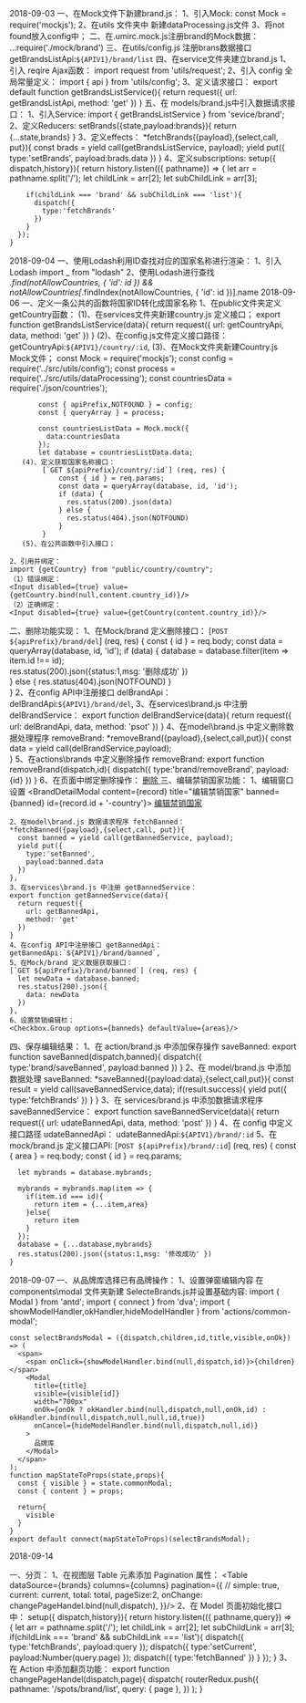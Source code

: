 2018-09-03
一、在Mock文件下新建brand.js：
    1、引入Mock:
      const Mock = require('mockjs');
    2、在utils 文件夹中 新建dataProcessing.js文件
    3、将not found放入config中；
二、在.umirc.mock.js注册brand的Mock数据：
    ...require('./mock/brand')
三、在utils/config.js 注册brans数据接口
    getBrandsListApi:`${APIV1}/brand/list`
四、在service文件夹建立brand.js
    1、引入 reqire Ajax函数：
    import request from 'utils/request';
    2、引入 config 全局常量定义：
    import { api } from 'utils/config';
    3、定义请求接口：
    export default function getBrandsListService(){
      return request({
        url: getBrandsListApi,
        method: 'get'
      })
    }
五、在 models/brand.js中引入数据请求接口：
    1、引入Service: 
    import { getBrandsListService } from 'sevice/brand';
    2、定义Reducers:
    setBrands({state,payload:brands}){
      return {...state,brands}
    }
    3、定义effects：
    *fetchBrands({payload},{select,call, put}){
      const brads = yield call(getBrandsListService, payload);
      yield put({
        type:'setBrands',
        payload:brads.data
      })
    }
    4、定义subscriptions:
    setup({ dispatch,history}){
      return history.listen(({ pathname}) => {
        let arr = pathname.split('/');
        let childLink = arr[2];
        let subChildLink = arr[3];

        if(childLink === 'brand' && subChildLink === 'list'){
          dispatch({
            type:'fetchBrands'
          })
        }
      });
    }

2018-09-04
一、使用Lodash利用ID查找对应的国家名称进行渲染：
    1、引入Lodash
    import _ from "lodash"
    2、使用Lodash进行查找
    _.find(notAllowCountries, { 'id': id }) && notAllowCountries[_.findIndex(notAllowCountries, { 'id': id })].name
2018-09-06
一、定义一条公共的函数将国家ID转化成国家名称
    1、在public文件夹定义getCountry函数：
       (1)、在services文件夹新建country.js 定义接口；
            export function getBrandsListService(data){
              return request({
                url: getCountryApi,
                data,
                method: 'get'
              })
            }
       (2)、在config.js文件定义接口路径：
            getCountryApi:`${APIV1}/country/:id`,
       (3)、在Mock文件夹新建Country.js Mock文件；
           const Mock = require('mockjs');
           const config = require('../src/utils/config');
           const process = require('../src/utils/dataProcessing');
           const countriesData = require('./json/countries');
           
           const { apiPrefix,NOTFOUND } = config;
           const { queryArray } = process;
           
           const countriesListData = Mock.mock({
             data:countriesData
           });
           let database = countriesListData.data;
       (4)、定义获取国家名称接口：
            [`GET ${apiPrefix}/country/:id`] (req, res) {
                const { id } = req.params;
                const data = queryArray(database, id, 'id');
                if (data) {
                  res.status(200).json(data)
                } else {
                  res.status(404).json(NOTFOUND)
                }
            }
       (5)、在公共函数中引入接口；
       
    2、引用并绑定：
    import {getCountry} from "public/country/country";
    （1）错误绑定：
    <Input disabled={true} value={getCountry.bind(null,content.country_id)}/>
    （2）正确绑定：
    <Input disabled={true} value={getCountry(content.country_id)}/>
二、删除功能实现：
    1、在Mock/brand 定义删除接口：
    [`POST ${apiPrefix}/brand/del`] (req, res) {
        const { id } = req.body;
        const data = queryArray(database, id, 'id');
        if (data) {
          database = database.filter(item => item.id !== id);      
          res.status(200).json({status:1,msg: '删除成功' })      
        } else {
          res.status(404).json(NOTFOUND)
        }    
    }
    2、在config API中注册接口 delBrandApi：
    delBrandApi:`${APIV1}/brand/del`,
    3、在services\brand.js 中注册 delBrandService：
    export function delBrandService(data){
      return request({
        url: delBrandApi,
        data,
        method: 'psot'
      })
    }
    4、在model\brand.js 中定义删除数据处理程序 removeBrand:
    *removeBrand({payload},{select,call,put}){
      const data = yield call(delBrandService,payload);      
    }
    5、在actions\brands 中定义删除操作 removeBrand:
    export function removeBrand(dispatch,id){
      dispatch({
        type:'brand/removeBrand',
        payload:{id}
      })
    }
    6、在页面中绑定删除操作：
    <a href="javascript:;" onClick={removeBrand.bind(null,record.id)}> 删除 </a>
三、编辑禁销国家功能：
    1、编辑窗口设置
    <BrandDetailModal
      content={record}
      title="编辑禁销国家"
      banned={banned}
      id={record.id + '-country'}>
      <a href="javascript:;"> 编辑禁销国家 </a>
    </BrandDetailModal>
    
    2、在model\brand.js 数据请求程序 fetchBanned：
    *fetchBanned({payload},{select,call, put}){
      const banned = yield call(getBannedService, payload);
      yield put({
        type:'setBanned',
        payload:banned.data
      })
    },
    3、在services\brand.js 中注册 getBannedService：
    export function getBannedService(data){
      return request({
        url: getBannedApi,    
        method: 'get'
      })
    }
    4、在config API中注册接口 getBannedApi：
    getBannedApi:`${APIV1}/brand/banned`,
    5、在Mock/brand 定义数据获取接口：
    [`GET ${apiPrefix}/brand/banned`] (req, res) {
      let newData = database.banned;
      res.status(200).json({
        data: newData
      })
    },
    6、设置禁销编辑栏：
    <Checkbox.Group options={banneds} defaultValue={areas}/>
四、保存编辑结果：
    1、在 action/brand.js 中添加保存操作 saveBanned:
    export function saveBanned(dispatch,banned){
      dispatch({
        type:'brand/saveBanned',
        payload:banned
      })
    }
    2、在 model/brand.js 中添加数据处理 saveBanned:
    *saveBanned({payload:data},{select,call,put}){
      const result = yield call(saveBannedService,data);
      if(result.success){
        yield put({
          type:'fetchBrands'
        })
      }
    }
    3、在 services/brand.js 中添加数据请求程序 saveBannedService：
    export function saveBannedService(data){
      return request({
        url: udateBannedApi,
        data,
        method: 'post'
      })
    }
    4、在 config 中定义接口路径 udateBannedApi：
    udateBannedApi:`${APIV1}/brand/:id`
    5、在 mock/brand.js 定义接口API:
    [`POST ${apiPrefix}/brand/:id`] (req, res) {
      const { area } = req.body;
      const { id } = req.params;
  
      let mybrands = database.mybrands;
  
      mybrands = mybrands.map(item => {
        if(item.id === id){
          return item = {...item,area}
        }else{
          return item
        }
      });
      database = {...database,mybrands}
      res.status(200).json({status:1,msg: '修改成功' })
    }

2018-09-07
一、从品牌库选择已有品牌操作：
    1、设置弹窗编辑内容 在 components\modal 文件夹新建 SelecteBrands.js并设置基础内容:
    import { Modal } from 'antd';
    import { connect } from 'dva';
    import { showModelHandler,okHandler,hideModelHandler } from 'actions/common-modal';
    
    const selectBrandsModal = ({dispatch,children,id,title,visible,onOk}) => (
      <span>
        <span onClick={showModelHandler.bind(null,dispatch,id)}>{children}</span>
        <Modal
          title={title}
          visible={visible[id]}
          width="700px"
          onOk={onOk ? okHandler.bind(null,dispatch,null,onOk,id) : okHandler.bind(null,dispatch,null,null,id,true)}
          onCancel={hideModelHandler.bind(null,dispatch,null,id)}
        >
          品牌库
        </Modal>
      </span>
    );
    function mapStateToProps(state,props){
      const { visible } = state.commonModal;
      const { content } = props;
    
      return{
        visible
      }
    }
    export default connect(mapStateToProps)(selectBrandsModal);    
    
    
2018-09-14

一、分页：
  1、在视图层 Table 元素添加 Pagination 属性：
    <Table
      dataSource={brands}
      columns={columns}
      pagination={{
        // simple: true,
        current: current,
        total: total,
        pageSize:2,
        onChange: changePageHandel.bind(null,dispatch),
      }}/>
  2、在 Model 页面初始化接口中：
      setup({ dispatch,history}){
        return history.listen(({ pathname,query}) => {
          let arr = pathname.split('/');
          let childLink = arr[2];
          let subChildLink = arr[3];
          if(childLink === 'brand' && subChildLink === 'list'){
            dispatch({
              type:'fetchBrands',
              payload:query
            });
            dispatch({
              type:'setCurrent',
              payload:Number(query.page)
            });
            dispatch({
              type:'fetchBanned'
            })
          }
        });
      }
  3、在 Action 中添加翻页功能：
      export function changePageHandel(dispatch,page){
        dispatch(
          routerRedux.push({
            pathname: '/spots/brand/list',
            query: { page },
          })
        );
      }
